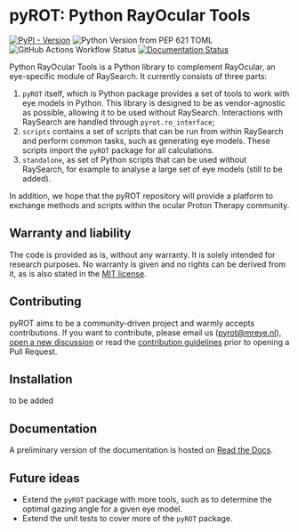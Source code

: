 # pyROT: Python RayOcular Tools

[![PyPI - Version](https://img.shields.io/pypi/v/ZOSPy)](https://pypi.org/project/zospy)
![Python Version from PEP 621 TOML](https://img.shields.io/python/required-version-toml?tomlFilePath=https%3A%2F%2Fraw.githubusercontent.com%2FMREYE-LUMC%2FpyROT%2Fmain%2Fpyproject.toml)
![GitHub Actions Workflow Status](https://img.shields.io/github/actions/workflow/status/MREYE-LUMC/pyROT/ci.yml)
[![Documentation Status](https://readthedocs.org/projects/pyrot/badge/?version=latest)](https://pyrot.readthedocs.io/en/latest/?badge=latest)

Python RayOcular Tools is a Python library to complement RayOcular, an eye-specific module of RaySearch.
It currently consists of three parts:

1. `pyROT` itself, which is Python package provides a set of tools to work with eye models in Python. This library is designed to be as vendor-agnostic as possible, allowing it to be used without RaySearch. Interactions with RaySearch are handled through `pyrot.ro_interface`;
2. `scripts` contains a set of scripts that can be run from within RaySearch and perform common tasks, such as generating eye models. These scripts import the `pyROT` package for all calculations.
3. `standalone`, as set of Python scripts that can be used without RaySearch, for example to analyse a large set of eye models (still to be added).

In addition, we hope that the pyROT repository will provide a platform to exchange methods and scripts within the ocular Proton Therapy community.


## Warranty and liability

The code is provided as is, without any warranty. It is solely intended for research purposes. No warranty is given and
no rights can be derived from it, as is also stated in the [MIT license](LICENSE).


## Contributing

pyROT aims to be a community-driven project and warmly accepts contributions.
If you want to contribute, please email us (pyrot@mreye.nl), [open a new discussion](https://github.com/MREYE-LUMC/pyROT/discussions) or read the [contribution guidelines](CONTRIBUTING.md) prior to opening a Pull Request.

## Installation

to be added

## Documentation

A preliminary version of the documentation is hosted on [Read the Docs](https://pyrot.readthedocs.io/en/latest/).

## Future ideas

- Extend the `pyROT` package with more tools, such as to determine the optimal gazing angle for a given eye model.
- Extend the unit tests to cover more of the `pyROT` package.